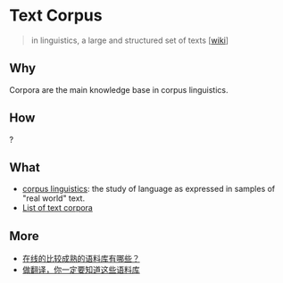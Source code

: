 # Text Corpus

> in linguistics, a large and structured set of texts [[wiki](https://www.wikiwand.com/en/Text_corpus)]

## Why

Corpora are the main knowledge base in corpus linguistics. 

## How 

?

## What

* [corpus linguistics](https://www.wikiwand.com/en/Corpus_linguistics): the study of language as expressed in samples of "real world" text.
* [List of text corpora](https://www.wikiwand.com/en/List_of_text_corpora)

## More

* [在线的比较成熟的语料库有哪些？](https://www.zhihu.com/question/20447189/answers/updated)
* [做翻译，你一定要知道这些语料库 ](https://www.sohu.com/a/346803342_649542)